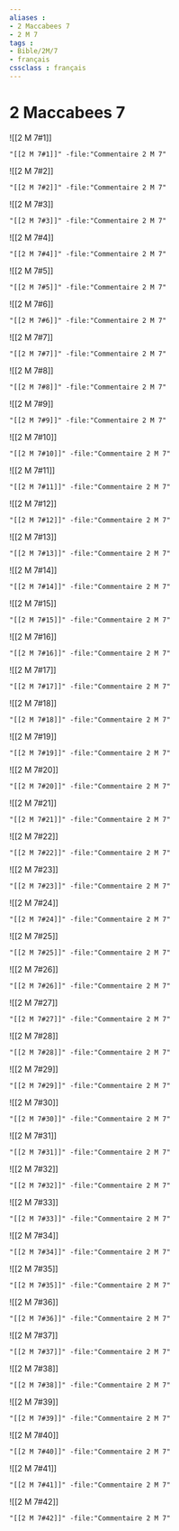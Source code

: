 ```yaml
---
aliases : 
- 2 Maccabees 7
- 2 M 7
tags : 
- Bible/2M/7
- français
cssclass : français
---
```


# 2 Maccabees 7

![[2 M 7#1]]

```query
"[[2 M 7#1]]" -file:"Commentaire 2 M 7"
```

![[2 M 7#2]]

```query
"[[2 M 7#2]]" -file:"Commentaire 2 M 7"
```

![[2 M 7#3]]

```query
"[[2 M 7#3]]" -file:"Commentaire 2 M 7"
```

![[2 M 7#4]]

```query
"[[2 M 7#4]]" -file:"Commentaire 2 M 7"
```

![[2 M 7#5]]

```query
"[[2 M 7#5]]" -file:"Commentaire 2 M 7"
```

![[2 M 7#6]]

```query
"[[2 M 7#6]]" -file:"Commentaire 2 M 7"
```

![[2 M 7#7]]

```query
"[[2 M 7#7]]" -file:"Commentaire 2 M 7"
```

![[2 M 7#8]]

```query
"[[2 M 7#8]]" -file:"Commentaire 2 M 7"
```

![[2 M 7#9]]

```query
"[[2 M 7#9]]" -file:"Commentaire 2 M 7"
```

![[2 M 7#10]]

```query
"[[2 M 7#10]]" -file:"Commentaire 2 M 7"
```

![[2 M 7#11]]

```query
"[[2 M 7#11]]" -file:"Commentaire 2 M 7"
```

![[2 M 7#12]]

```query
"[[2 M 7#12]]" -file:"Commentaire 2 M 7"
```

![[2 M 7#13]]

```query
"[[2 M 7#13]]" -file:"Commentaire 2 M 7"
```

![[2 M 7#14]]

```query
"[[2 M 7#14]]" -file:"Commentaire 2 M 7"
```

![[2 M 7#15]]

```query
"[[2 M 7#15]]" -file:"Commentaire 2 M 7"
```

![[2 M 7#16]]

```query
"[[2 M 7#16]]" -file:"Commentaire 2 M 7"
```

![[2 M 7#17]]

```query
"[[2 M 7#17]]" -file:"Commentaire 2 M 7"
```

![[2 M 7#18]]

```query
"[[2 M 7#18]]" -file:"Commentaire 2 M 7"
```

![[2 M 7#19]]

```query
"[[2 M 7#19]]" -file:"Commentaire 2 M 7"
```

![[2 M 7#20]]

```query
"[[2 M 7#20]]" -file:"Commentaire 2 M 7"
```

![[2 M 7#21]]

```query
"[[2 M 7#21]]" -file:"Commentaire 2 M 7"
```

![[2 M 7#22]]

```query
"[[2 M 7#22]]" -file:"Commentaire 2 M 7"
```

![[2 M 7#23]]

```query
"[[2 M 7#23]]" -file:"Commentaire 2 M 7"
```

![[2 M 7#24]]

```query
"[[2 M 7#24]]" -file:"Commentaire 2 M 7"
```

![[2 M 7#25]]

```query
"[[2 M 7#25]]" -file:"Commentaire 2 M 7"
```

![[2 M 7#26]]

```query
"[[2 M 7#26]]" -file:"Commentaire 2 M 7"
```

![[2 M 7#27]]

```query
"[[2 M 7#27]]" -file:"Commentaire 2 M 7"
```

![[2 M 7#28]]

```query
"[[2 M 7#28]]" -file:"Commentaire 2 M 7"
```

![[2 M 7#29]]

```query
"[[2 M 7#29]]" -file:"Commentaire 2 M 7"
```

![[2 M 7#30]]

```query
"[[2 M 7#30]]" -file:"Commentaire 2 M 7"
```

![[2 M 7#31]]

```query
"[[2 M 7#31]]" -file:"Commentaire 2 M 7"
```

![[2 M 7#32]]

```query
"[[2 M 7#32]]" -file:"Commentaire 2 M 7"
```

![[2 M 7#33]]

```query
"[[2 M 7#33]]" -file:"Commentaire 2 M 7"
```

![[2 M 7#34]]

```query
"[[2 M 7#34]]" -file:"Commentaire 2 M 7"
```

![[2 M 7#35]]

```query
"[[2 M 7#35]]" -file:"Commentaire 2 M 7"
```

![[2 M 7#36]]

```query
"[[2 M 7#36]]" -file:"Commentaire 2 M 7"
```

![[2 M 7#37]]

```query
"[[2 M 7#37]]" -file:"Commentaire 2 M 7"
```

![[2 M 7#38]]

```query
"[[2 M 7#38]]" -file:"Commentaire 2 M 7"
```

![[2 M 7#39]]

```query
"[[2 M 7#39]]" -file:"Commentaire 2 M 7"
```

![[2 M 7#40]]

```query
"[[2 M 7#40]]" -file:"Commentaire 2 M 7"
```

![[2 M 7#41]]

```query
"[[2 M 7#41]]" -file:"Commentaire 2 M 7"
```

![[2 M 7#42]]

```query
"[[2 M 7#42]]" -file:"Commentaire 2 M 7"
```

